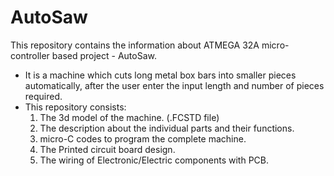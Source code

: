 # AutoSaw
This repository contains the information about ATMEGA 32A micro-controller based project - AutoSaw.
* It is a machine which cuts long metal box bars into smaller pieces automatically, after the user enter the input length and number of pieces required.
* This repository consists:
    1. The 3d model of the machine. (.FCSTD file)
    2. The description about the individual parts and their functions.
    3. micro-C codes to program the complete machine.
    4. The Printed circuit board design.
    5. The wiring of Electronic/Electric components with PCB.
